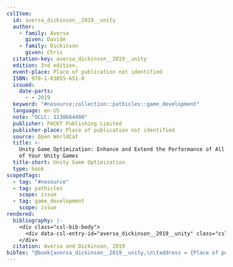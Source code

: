 ```yaml
---
cslItem:
  id: aversa_dickinson__2019__unity
  author:
    - family: Aversa
      given: Davide
    - family: Dickinson
      given: Chris
  citation-key: aversa_dickinson__2019__unity
  edition: 3rd edition.
  event-place: Place of publication not identified
  ISBN: 978-1-83855-651-8
  issued:
    date-parts:
      - - 2019
  keyword: "#nosource;collection::pathicles::game_development"
  language: en-US
  note: "OCLC: 1130664400"
  publisher: PACKT Publishing Limited
  publisher-place: Place of publication not identified
  source: Open WorldCat
  title: >-
    Unity Game Optimization: Enhance and Extend the Performance of All Aspects
    of Your Unity Games
  title-short: Unity Game Optimization
  type: book
scopedTags:
  - tag: "#nosource"
  - tag: pathicles
    scope: issue
  - tag: game_development
    scope: issue
rendered:
  bibliography: |-
    <div class="csl-bib-body">
      <div data-csl-entry-id="aversa_dickinson__2019__unity" class="csl-entry">Aversa, D. and Dickinson, C. 2019 <i>Unity Game Optimization: Enhance and Extend the Performance of All Aspects of Your Unity Games</i>. 3rd edition. Place of publication not identified: PACKT Publishing Limited.</div>
    </div>
  citation: Aversa and Dickinson, 2019
bibTex: "@book{aversa_dickinson__2019__unity,\n\taddress = {Place of publication not identified},\n\tauthor = {Aversa, Davide and Dickinson, Chris},\n\tedition = {3rd edition.},\n\tyear = {2019},\n\tnote = {OCLC: 1130664400},\n\tpublisher = {PACKT Publishing Limited},\n\ttitle = {Unity {Game} {Optimization}: Enhance and {Extend} the {Performance} of {All} {Aspects} of {Your} {Unity} {Games}},\n}\n\n"
---
```

